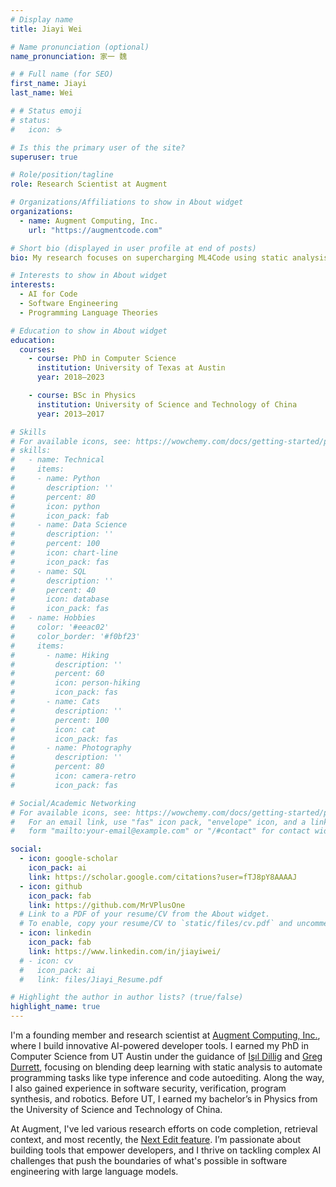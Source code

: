 ```yaml
---
# Display name
title: Jiayi Wei

# Name pronunciation (optional)
name_pronunciation: 家一 魏

# # Full name (for SEO)
first_name: Jiayi
last_name: Wei

# # Status emoji
# status:
#   icon: ☕️

# Is this the primary user of the site?
superuser: true

# Role/position/tagline
role: Research Scientist at Augment

# Organizations/Affiliations to show in About widget
organizations:
  - name: Augment Computing, Inc.
    url: "https://augmentcode.com"

# Short bio (displayed in user profile at end of posts)
bio: My research focuses on supercharging ML4Code using static analysis.

# Interests to show in About widget
interests:
  - AI for Code
  - Software Engineering
  - Programming Language Theories

# Education to show in About widget
education:
  courses:
    - course: PhD in Computer Science
      institution: University of Texas at Austin
      year: 2018—2023

    - course: BSc in Physics
      institution: University of Science and Technology of China
      year: 2013—2017

# Skills
# For available icons, see: https://wowchemy.com/docs/getting-started/page-builder/#icons
# skills:
#   - name: Technical
#     items:
#     - name: Python
#       description: ''
#       percent: 80
#       icon: python
#       icon_pack: fab
#     - name: Data Science
#       description: ''
#       percent: 100
#       icon: chart-line
#       icon_pack: fas
#     - name: SQL
#       description: ''
#       percent: 40
#       icon: database
#       icon_pack: fas
#   - name: Hobbies
#     color: '#eeac02'
#     color_border: '#f0bf23'
#     items:
#       - name: Hiking
#         description: ''
#         percent: 60
#         icon: person-hiking
#         icon_pack: fas
#       - name: Cats
#         description: ''
#         percent: 100
#         icon: cat
#         icon_pack: fas
#       - name: Photography
#         description: ''
#         percent: 80
#         icon: camera-retro
#         icon_pack: fas

# Social/Academic Networking
# For available icons, see: https://wowchemy.com/docs/getting-started/page-builder/#icons
#   For an email link, use "fas" icon pack, "envelope" icon, and a link in the
#   form "mailto:your-email@example.com" or "/#contact" for contact widget.

social:
  - icon: google-scholar
    icon_pack: ai
    link: https://scholar.google.com/citations?user=fTJ8pY8AAAAJ
  - icon: github
    icon_pack: fab
    link: https://github.com/MrVPlusOne
  # Link to a PDF of your resume/CV from the About widget.
  # To enable, copy your resume/CV to `static/files/cv.pdf` and uncomment the lines below.
  - icon: linkedin
    icon_pack: fab
    link: https://www.linkedin.com/in/jiayiwei/
  # - icon: cv
  #   icon_pack: ai
  #   link: files/Jiayi_Resume.pdf

# Highlight the author in author lists? (true/false)
highlight_name: true
---
```


I'm a founding member and research scientist at [Augment Computing, Inc.](https://augmentcode.com/), where I build innovative AI-powered developer tools. I earned my PhD in Computer Science from UT Austin under the guidance of [Işıl Dillig](http://www.cs.utexas.edu/~isil/) and [Greg Durrett](https://www.cs.utexas.edu/~gdurrett/), focusing on blending deep learning with static analysis to automate programming tasks like type inference and code autoediting. Along the way, I also gained experience in software security, verification, program synthesis, and robotics. Before UT, I earned my bachelor’s in Physics from the University of Science and Technology of China.

At Augment, I've led various research efforts on code completion, retrieval context, and most recently, the [Next Edit feature](https://www.augmentcode.com/blog/the-ai-research-behind-next-edit). I’m passionate about building tools that empower developers, and I thrive on tackling complex AI challenges that push the boundaries of what's possible in software engineering with large language models.
